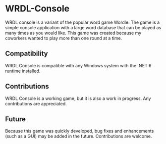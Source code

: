 # WRDL-Console
WRDL console is a variant of the popular word game Wordle. The game is a simple console application with a large word database that can be played as many times as you would like. This game was created because my coworkers wanted to play more than one round at a time.  
## Compatibility
WRDL Console is compatible with any Windows system with the .NET 6 runtime installed. 
## Contributions
WRDL Console is a working game, but it is also a work in progress. Any contributions are appreciated. 
## Future
Because this game was quickly developed, bug fixes and enhancements (such as a GUI) may be added in the future. Contributions are welcome.
